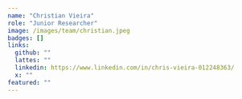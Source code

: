 ```yaml
---
name: "Christian Vieira"
role: "Junior Researcher"
image: /images/team/christian.jpeg
badges: []
links:
  github: ""
  lattes: ""
  linkedin: https://www.linkedin.com/in/chris-vieira-012248363/
  x: ""
featured: ""
---
```

